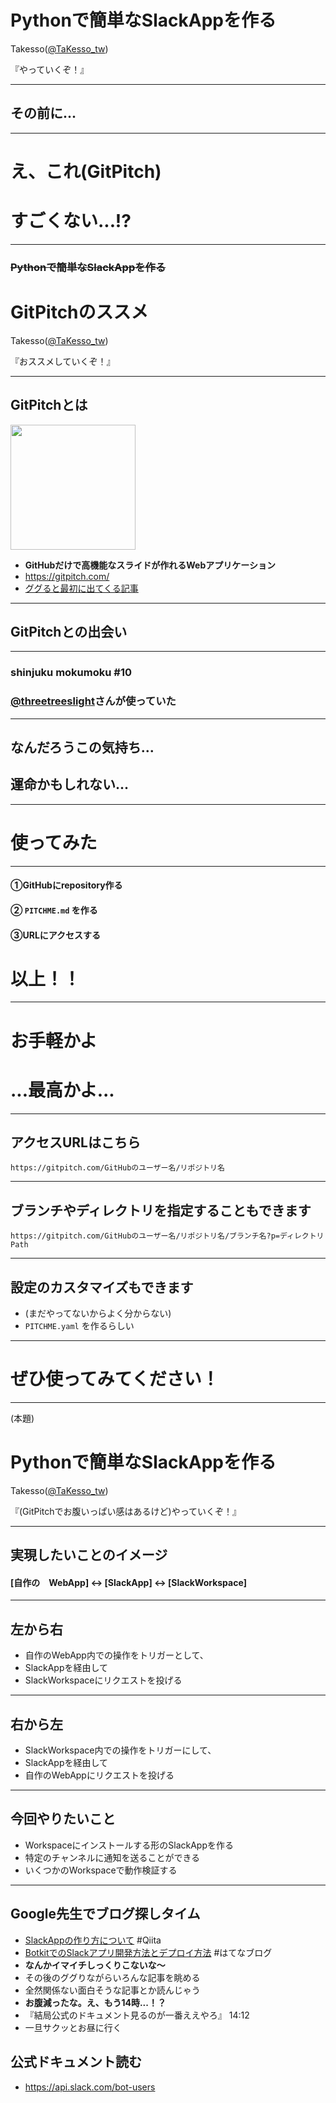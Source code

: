 # Pythonで簡単なSlackAppを作る

Takesso([@TaKesso_tw](https://twitter.com/TaKesso_tw))

『やっていくぞ！』

---

## その前に...

---

# え、これ(GitPitch)
# すごくない...!?

---

### ~~Pythonで簡単なSlackAppを作る~~

# GitPitchのススメ

Takesso([@TaKesso_tw](https://twitter.com/TaKesso_tw))

『おススメしていくぞ！』

---

## GitPitchとは

<a href='https://gitpitch.com/'><img src='https://gitpitch.com/gpimg/logo.png' width=200/></a>

- **GitHubだけで高機能なスライドが作れるWebアプリケーション**
- https://gitpitch.com/
- [ググると最初に出てくる記事](https://paiza.hatenablog.com/entry/2017/06/22/GitHub%E3%81%A0%E3%81%91%E3%81%A7%E8%B6%85%E9%AB%98%E6%A9%9F%E8%83%BD%E3%81%AA%E3%82%B9%E3%83%A9%E3%82%A4%E3%83%89%E8%B3%87%E6%96%99%E3%81%8C%E4%BD%9C%E3%82%8C%E3%82%8B%E3%80%8CGitPitch%E3%80%8D%E3%81%AE)

---

## GitPitchとの出会い

---

### shinjuku mokumoku #10 
### [@threetreeslight](https://github.com/threetreeslight)さんが使っていた

---

## なんだろうこの気持ち...
## 運命かもしれない...

---

# 使ってみた

---

#### ①GitHubにrepository作る
#### ② `PITCHME.md` を作る
#### ③URLにアクセスする

# 以上！！

---

# お手軽かよ
# ...最高かよ...

---

## アクセスURLはこちら

```
https://gitpitch.com/GitHubのユーザー名/リポジトリ名
```

---

## ブランチやディレクトリを指定することもできます

```
https://gitpitch.com/GitHubのユーザー名/リポジトリ名/ブランチ名?p=ディレクトリPath
```

---

## 設定のカスタマイズもできます

- (まだやってないからよく分からない)
- `PITCHME.yaml` を作るらしい

---

# ぜひ使ってみてください！

---
(本題)
# Pythonで簡単なSlackAppを作る

Takesso([@TaKesso_tw](https://twitter.com/TaKesso_tw))

『(GitPitchでお腹いっぱい感はあるけど)やっていくぞ！』

---

## 実現したいことのイメージ
#### [自作の　WebApp] <-> [SlackApp] <-> [SlackWorkspace]

---

## 左から右
- 自作のWebApp内での操作をトリガーとして、
- SlackAppを経由して
- SlackWorkspaceにリクエストを投げる

---

## 右から左
- SlackWorkspace内での操作をトリガーにして、
- SlackAppを経由して
- 自作のWebAppにリクエストを投げる

---

## 今回やりたいこと
- Workspaceにインストールする形のSlackAppを作る
- 特定のチャンネルに通知を送ることができる
- いくつかのWorkspaceで動作検証する

---

## Google先生でブログ探しタイム
- [SlackAppの作り方について](https://qiita.com/yuukiw00w/items/94e4495fc593cfbda45c) #Qiita
- [BotkitでのSlackアプリ開発方法とデプロイ方法](https://seri.hatenablog.com/entry/2018/01/14/022251) #はてなブログ
- **なんかイマイチしっくりこないな〜**
- その後のググりながらいろんな記事を眺める
- 全然関係ない面白そうな記事とか読んじゃう
- **お腹減ったな。え、もう14時...！？**
- 『結局公式のドキュメント見るのが一番ええやろ』 14:12
- 一旦サクッとお昼に行く

## 公式ドキュメント読む
- https://api.slack.com/bot-users 
